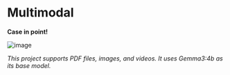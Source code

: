 # Multimodal

**Case in point!**

![image](https://github.com/user-attachments/assets/f650197f-d2ef-460b-91a9-f359d47843b9)

*This project supports PDF files, images, and videos.*
*It uses Gemma3:4b as its base model.*
